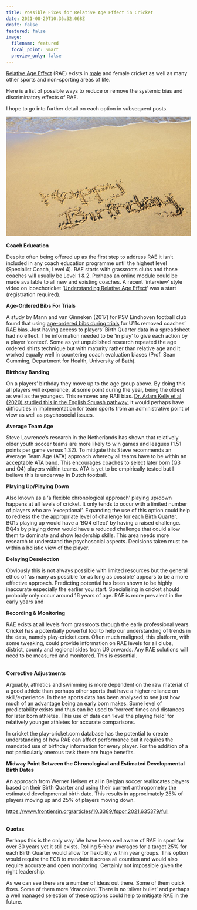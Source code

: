 ```yaml
---
title: Possible Fixes for Relative Age Effect in Cricket
date: 2021-08-29T10:36:32.068Z
draft: false
featured: false
image:
  filename: featured
  focal_point: Smart
  preview_only: false
---
```

[Relative Age Effect](https://onemoresummer.co.uk/post/what-is-relative-age-effect/) (RAE) exists in [male](https://onemoresummer.co.uk/post/relative-age-effect-in-mens-english-cricket-pathway-u15-u19/) and female cricket as well as many other sports and non-sporting areas of life.

Here is a list of possible ways to reduce or remove the systemic bias and discriminatory effects of RAE.

I hope to go into further detail on each option in subsequent posts.

![](happy-birthday.jpg)

**Coach Education**

Despite often being offered up as the first step to address RAE it isn’t included in any coach education programme until the highest level (Specialist Coach, Level 4). RAE starts with grassroots clubs and those coaches will usually be Level 1 & 2. Perhaps an online module could be made available to all new and existing coaches. A recent ‘interview’ style video on icoachcricket ‘[Understanding Relative Age Effect](https://icoachcricket.ecb.co.uk/material/ca-inspire/2021/1549)’ was a start (registration required).

**Age-Ordered Bibs For Trials**

A study by Mann and van Ginneken (2017) for PSV Eindhoven football club found that using [age-ordered bibs during trials](https://onemoresummer.co.uk/post/age-ordered-shirt-numbering-fixes-relative-age-effect-during-trials/) for U11s removed coaches’ RAE bias. Just having access to players’ Birth Quarter data in a spreadsheet had no effect. The information needed to be ‘in play’ to give each action by a player ‘context’. Some as yet unpublished research repeated the age ordered shirts technique but with maturity rather than relative age and it worked equally well in countering coach evaluation biases (Prof. Sean Cumming, Department for Health, University of Bath).  

**Birthday Banding**

On a players’ birthday they move up to the age group above. By doing this all players will experience, at some point during the year, being the oldest as well as the youngest. This removes any RAE bias. [Dr. Adam Kelly et al (2020) studied this in the English Squash pathway.](https://doi.org/10.3389/fspor.2020.573890) It would perhaps have difficulties in implementation for team sports from an administrative point of view as well as psychosocial issues. 

**Average Team Age**

Steve Lawrence’s research in the Netherlands has shown that relatively older youth soccer teams are more likely to win games and leagues (1.51 points per game versus 1.32). To mitigate this Steve recommends an Average Team Age (ATA) approach whereby all teams have to be within an acceptable ATA band. This encourages coaches to select later born (Q3 and Q4) players within teams. ATA is yet to be empirically tested but I believe this is underway in Dutch football.

**Playing Up/Playing Down**

Also known as a ‘a flexible chronological approach’ playing up/down happens at all levels of cricket. It only tends to occur with a limited number of players who are ‘exceptional’. Expanding the use of this option could help to redress the the appropriate level of challenge for each Birth Quarter. BQ1s playing up would have a ‘BQ4 effect’ by having a raised challenge. BQ4s by playing down would have a reduced challenge that could allow them to dominate and show leadership skills. This area needs more research to understand the psychosocial aspects. Decisions taken must be within a holistic view of the player.

**Delaying Deselection**

Obviously this is not always possible with limited resources but the general ethos of ‘as many as possible for as long as possible’ appears to be a more effective approach. Predicting potential has been shown to be highly inaccurate especially the earlier you start. Specialising in cricket should probably only occur around 16 years of age. RAE is more prevalent in the early years and 

**Recording & Monitoring**

RAE exists at all levels from grassroots through the early professional years. Cricket has a potentially powerful tool to help our understanding of trends in the data, namely play-cricket.com. Often much maligned, this platform, with some tweaking, could provide information on RAE levels for all clubs, district, county and regional sides from U9 onwards. Any RAE solutions will need to be measured and monitored. This is essential.

**\
Corrective Adjustments**

Arguably, athletics and swimming is more dependent on the raw material of a good athlete than perhaps other sports that have a higher reliance on skill/experience. In these sports data has been analysed to see just how much of an advantage being an early born makes. Some level of predictability exists and thus can be used to ‘correct’ times and distances for later born athletes. This use of data can ‘level the playing field’ for relatively younger athletes for accurate comparisons. 

In cricket the play-cricket.com database has the potential to create understanding of how RAE can affect performance but it requires the mandated use of birthday information for every player. For the addition of a not particularly onerous task there are huge benefits. 

**Midway Point Between the Chronological and Estimated Developmental Birth Dates**

An approach from Werner Helsen et al in Belgian soccer reallocates players based on their Birth Quarter and using their current anthropometry the estimated developmental birth date. This results in approximately 25% of players moving up and 25% of players moving down.

<https://www.frontiersin.org/articles/10.3389/fspor.2021.635379/full>

**\
Quotas**

Perhaps this is the only way. We have been well aware of RAE in sport for over 30 years yet it still exists. Rolling 5-Year averages for a target 25% for each Birth Quarter would allow for flexibility within year groups. This option would require the ECB to mandate it across all counties and would also require accurate and open monitoring. Certainly not impossible given the right leadership. 

As we can see there are a number of ideas out there. Some of them quick fixes. Some of them more ‘draconian’. There is no ‘silver bullet’ and perhaps a well managed selection of these options could help to mitigate RAE in the future.